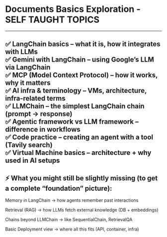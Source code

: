# Documents Basics Exploration - SELF TAUGHT TOPICS 
---
✅ LangChain basics – what it is, how it integrates with LLMs <br>
✅ Gemini with LangChain – using Google’s LLM via LangChain <br>
✅ MCP (Model Context Protocol) – how it works, why it matters <br>
✅ AI infra & terminology – VMs, architecture, infra-related terms <br>
✅ LLMChain – the simplest LangChain chain (prompt → response) <br>
✅ Agentic framework vs LLM framework – difference in workflows <br>
✅ Code practice – creating an agent with a tool (Tavily search) <br>
✅ Virtual Machine basics – architecture + why used in AI setups <br>
---
## ⚡ What you might still be slightly missing (to get a complete “foundation” picture):

Memory in LangChain → how agents remember past interactions

Retrieval (RAG) → how LLMs fetch external knowledge (DB + embeddings)

Chains beyond LLMChain → like SequentialChain, RetrievalQA

Basic Deployment view → where all this fits (API, container, infra)
